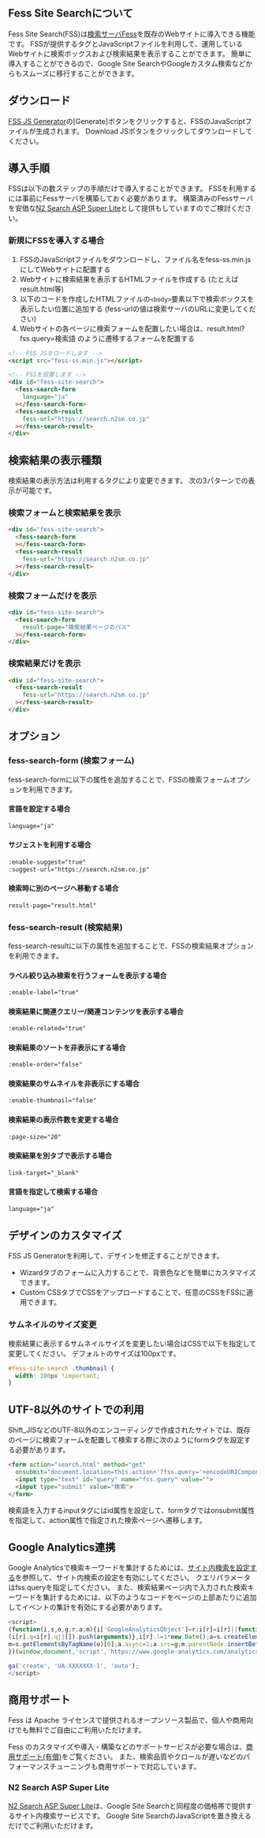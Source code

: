 ## Fess Site Searchについて

Fess Site Search(FSS)は[検索サーバFess](http://fess.codelibs.org/ja/)を既存のWebサイトに導入できる機能です。
FSSが提供するタグとJavaScriptファイルを利用して、運用しているWebサイトに検索ボックスおよび検索結果を表示することができます。
簡単に導入することができるので、Google Site SearchやGoogleカスタム検索などからもスムーズに移行することができます。

## ダウンロード

[FSS JS Generator](/generator)の[Generate]ボタンをクリックすると、FSSのJavaScriptファイルが生成されます。
Download JSボタンをクリックしてダウンロードしてください。

## 導入手順

FSSは以下の数ステップの手順だけで導入することができます。
FSSを利用するには事前にFessサーバを構築しておく必要があります。
構築済みのFessサーバを安価な[N2 Search ASP Super Lite](https://www.n2sm.net/services/n2search-asp-lite.html)として提供もしていますのでご検討ください。

### 新規にFSSを導入する場合

1. FSSのJavaScriptファイルをダウンロードし、ファイル名をfess-ss.min.jsにしてWebサイトに配置する
1. Webサイトに検索結果を表示するHTMLファイルを作成する (たとえばresult.html等)
1. 以下のコードを作成したHTMLファイルの`<body>`要素以下で検索ボックスを表示したい位置に追加する (fess-urlの値は検索サーバのURLに変更してください)
1. Webサイトの各ページに検索フォームを配置したい場合は、result.html?fss.query=検索語 のように遷移するフォームを配置する

```html
<!-- FSS JSをロードします -->
<script src="fess-ss.min.js"></script>

<!-- FSSを設置します -->
<div id="fess-site-search">
  <fess-search-form
    language="ja"
  ></fess-search-form>
  <fess-search-result
    fess-url="https://search.n2sm.co.jp"
  ></fess-search-result>
</div>
```

## 検索結果の表示種類

検索結果の表示方法は利用するタグにより変更できます。
次の3パターンでの表示が可能です。

### 検索フォームと検索結果を表示
```html
<div id="fess-site-search">
  <fess-search-form
  ></fess-search-form>
  <fess-search-result
    fess-url="https://search.n2sm.co.jp"
  ></fess-search-result>
</div>
```

### 検索フォームだけを表示
```html
<div id="fess-site-search">
  <fess-search-form
    result-page="検索結果ページのパス"
  ></fess-search-form>
</div>
```

### 検索結果だけを表示
```html
<div id="fess-site-search">
  <fess-search-result
    fess-url="https://search.n2sm.co.jp"
  ></fess-search-result>
</div>
```

## オプション

### fess-search-form (検索フォーム)
fess-search-formに以下の属性を追加することで、FSSの検索フォームオプションを利用できます。

#### 言語を設定する場合
```html
language="ja"
```

#### サジェストを利用する場合
```html
:enable-suggest="true"
:suggest-url="https://search.n2sm.co.jp"
```

#### 検索時に別のページへ移動する場合
```html
result-page="result.html"
```

### fess-search-result (検索結果)
fess-search-resultに以下の属性を追加することで、FSSの検索結果オプションを利用できます。

#### ラベル絞り込み検索を行うフォームを表示する場合
```html
:enable-label="true"
```

#### 検索結果に関連クエリー/関連コンテンツを表示する場合
```html
:enable-related="true"
```

#### 検索結果のソートを非表示にする場合
```html
:enable-order="false"
```

#### 検索結果のサムネイルを非表示にする場合
```html
:enable-thumbnail="false"
```

#### 検索結果の表示件数を変更する場合
```html
:page-size="20"
```

#### 検索結果を別タブで表示する場合
```html
link-target="_blank"
```

#### 言語を指定して検索する場合
```html
language="ja"
```

## デザインのカスタマイズ

FSS JS Generatorを利用して、デザインを修正することができます。

* Wizardタブのフォームに入力することで、背景色などを簡単にカスタマイズできます。
* Custom CSSタブでCSSをアップロードすることで、任意のCSSをFSSに適用できます。

### サムネイルのサイズ変更

検索結果に表示するサムネイルサイズを変更したい場合はCSSで以下を指定して変更してください。
デフォルトのサイズは100pxです。

```css
#fess-site-search .thumbnail {
  width: 100px !important;
}
```

## UTF-8以外のサイトでの利用

Shift\_JISなどのUTF-8以外のエンコーディングで作成されたサイトでは、既存のページに検索フォームを配置して検索する際に次のようにformタグを設定する必要があります。

```html
<form action="search.html" method="get"
  onsubmit="document.location=this.action+'?fss.query='+encodeURIComponent(document.getElementById('query').value);return false">
  <input type="text" id="query" name="fss.query" value="">
  <input type="submit" value="検索">
</form>
```

検索語を入力するinputタグにはid属性を設定して、formタグではonsubmit属性を指定して、action属性で指定された検索ページへ遷移します。


## Google Analytics連携

Google Analyticsで検索キーワードを集計するためには、[サイト内検索を設定する](https://support.google.com/analytics/answer/1012264)を参照して、サイト内検索の設定を有効にしてください。
クエリパラメータはfss.queryを指定してください。
また、検索結果ページ内で入力された検索キーワードを集計するためには、以下のようなコードをページの上部あたりに追加してイベントの集計を有効にする必要があります。
```javascript
<script>
(function(i,s,o,g,r,a,m){i['GoogleAnalyticsObject']=r;i[r]=i[r]||function(){
(i[r].q=i[r].q||[]).push(arguments)},i[r].l=1*new Date();a=s.createElement(o),
m=s.getElementsByTagName(o)[0];a.async=1;a.src=g;m.parentNode.insertBefore(a,m)
})(window,document,'script','https://www.google-analytics.com/analytics.js','ga');

ga('create', 'UA-XXXXXXX-1', 'auto');
</script>
```

## 商用サポート

Fess は Apache ライセンスで提供されるオープンソース製品で、個人や商用向けでも無料でご自由にご利用いただけます。

Fess のカスタマイズや導入・構築などのサポートサービスが必要な場合は、[商用サポート(有償)](https://www.n2sm.net/products/n2search.html)をご覧ください。
また、検索品質やクロールが遅いなどのパフォーマンスチューニングも商用サポートで対応しています。

### N2 Search ASP Super Lite

[N2 Search ASP Super Lite](https://www.n2sm.net/services/n2search-asp-lite.html)は、Google Site Searchと同程度の価格帯で提供するサイト内検索サービスです。
Google Site SearchのJavaScriptを置き換えるだけでご利用いただけます。
